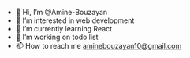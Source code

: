 - 👋 Hi, I’m @Amine-Bouzayan
- 👀 I’m interested in web development
- 🌱 I’m currently learning React
- 💞️ I’m working on todo list
- 📫 How to reach me aminebouzayan10@gmail.com

<!---
Amine-Bouzayan/Amine-Bouzayan is a ✨ special ✨ repository because its `README.md` (this file) appears on your GitHub profile.
You can click the Preview link to take a look at your changes.
--->
